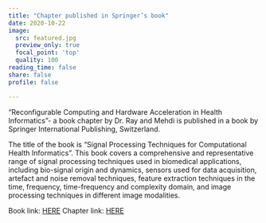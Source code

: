 ```yaml
---
title: "Chapter published in Springer’s book"
date: 2020-10-22
image:
  src: featured.jpg
  preview_only: true
  focal_point: 'top'
  quality: 100
reading_time: false
share: false
profile: false

---
```

“Reconfigurable Computing and Hardware Acceleration in Health Informatics”- a book chapter by Dr. Ray and Mehdi is published in a book by Springer International Publishing, Switzerland.
<!--more-->

The title of the book is “Signal Processing Techniques for Computational Health Informatics”. This book covers a comprehensive and representative range of signal processing techniques used in biomedical applications, including bio-signal origin and dynamics, sensors used for data acquisition, artefact and noise removal techniques, feature extraction techniques in the time, frequency, time-frequency and complexity domain, and image processing techniques in different image modalities.

Book link: [HERE](https://link.springer.com/book/10.1007/978-3-030-54932-9)
Chapter link: [HERE](https://link.springer.com/chapter/10.1007/978-3-030-54932-9_9)